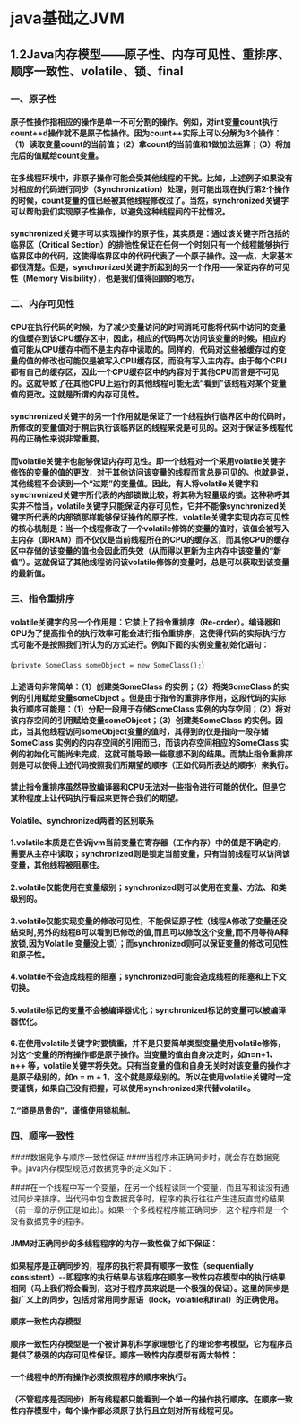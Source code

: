 # java基础之JVM
## 1.2Java内存模型——原子性、内存可见性、重排序、顺序一致性、volatile、锁、final
### 一、原子性
#### 原子性操作指相应的操作是单一不可分割的操作。例如，对int变量count执行count++d操作就不是原子性操作。因为count++实际上可以分解为3个操作：（1）读取变量count的当前值；（2）拿count的当前值和1做加法运算；（3）将加完后的值赋给count变量。

#### 在多线程环境中，非原子操作可能会受其他线程的干扰。比如，上述例子如果没有对相应的代码进行同步（Synchronization）处理，则可能出现在执行第2个操作的时候，count变量的值已经被其他线程修改过了。当然，synchronized关键字可以帮助我们实现原子性操作，以避免这种线程间的干扰情况。

#### synchronized关键字可以实现操作的原子性，其实质是：通过该关键字所包括的临界区（Critical Section）的排他性保证在任何一个时刻只有一个线程能够执行临界区中的代码，这使得临界区中的代码代表了一个原子操作。这一点，大家基本都很清楚。但是，synchronized关键字所起到的另一个作用——保证内存的可见性（Memory Visibility），也是我们值得回顾的地方。

### 二、内存可见性
#### CPU在执行代码的时候，为了减少变量访问的时间消耗可能将代码中访问的变量的值缓存到该CPU缓存区中，因此，相应的代码再次访问该变量的时候，相应的值可能从CPU缓存中而不是主内存中读取的。同样的，代码对这些被缓存过的变量的值的修改也可能仅是被写入CPU缓存区，而没有写入主内存。由于每个CPU都有自己的缓存区，因此一个CPU缓存区中的内容对于其他CPU而言是不可见的。这就导致了在其他CPU上运行的其他线程可能无法“看到”该线程对某个变量值的更改。这就是所谓的内存可见性。

#### synchronized关键字的另一个作用就是保证了一个线程执行临界区中的代码时，所修改的变量值对于稍后执行该临界区的线程来说是可见的。这对于保证多线程代码的正确性来说非常重要。

#### 而volatile关键字也能够保证内存可见性。即一个线程对一个采用volatile关键字修饰的变量的值的更改，对于其他访问该变量的线程而言总是可见的。也就是说，其他线程不会读到一个“过期”的变量值。因此，有人将volatile关键字和synchronized关键字所代表的内部锁做比较，将其称为轻量级的锁。这种称呼其实并不恰当，volatile关键字只能保证内存可见性，它并不能像synchronized关键字所代表的内部锁那样能够保证操作的原子性。volatile关键字实现内存可见性的核心机制是：当一个线程修改了一个volatile修饰的变量的值时，该值会被写入主内存（即RAM）而不仅仅是当前线程所在的CPU的缓存区，而其他CPU的缓存区中存储的该变量的值也会因此而失效（从而得以更新为主内存中该变量的“新值”）。这就保证了其他线程访问该volatile修饰的变量时，总是可以获取到该变量的最新值。

### 三、指令重排序
#### volatile关键字的另一个作用是：它禁止了指令重排序（Re-order）。编译器和CPU为了提高指令的执行效率可能会进行指令重排序，这使得代码的实际执行方式可能不是按照我们所认为的方式进行。例如下面的实例变量初始化语句：

(`private SomeClass someObject = new SomeClass();`)

#### 上述语句非常简单：（1）创建类SomeClass 的实例；（2）将类SomeClass 的实例的引用赋给变量someObject 。但是由于指令的重排序作用，这段代码的实际执行顺序可能是：（1）分配一段用于存储SomeClass 实例的内存空间；（2）将对该内存空间的引用赋给变量someObject；（3）创建类SomeClass 的实例。因此，当其他线程访问someObject变量的值时，其得到的仅是指向一段存储SomeClass 实例的的内存空间的引用而已，而该内存空间相应的SomeClass 实例的初始化可能尚未完成，这就可能导致一些意想不到的结果。而禁止指令重排序则是可以使得上述代码按照我们所期望的顺序（正如代码所表达的顺序）来执行。

#### 禁止指令重排序虽然导致编译器和CPU无法对一些指令进行可能的优化，但是它某种程度上让代码执行看起来更符合我们的期望。

#### Volatile、synchronized两者的区别联系
#### 1.volatile本质是在告诉jvm当前变量在寄存器（工作内存）中的值是不确定的，需要从主存中读取；synchronized则是锁定当前变量，只有当前线程可以访问该变量，其他线程被阻塞住。
#### 2.volatile仅能使用在变量级别；synchronized则可以使用在变量、方法、和类级别的。
#### 3.volatile仅能实现变量的修改可见性，不能保证原子性（线程A修改了变量还没结束时,另外的线程B可以看到已修改的值,而且可以修改这个变量,而不用等待A释放锁,因为Volatile 变量没上锁）；而synchronized则可以保证变量的修改可见性和原子性。
#### 4.volatile不会造成线程的阻塞；synchronized可能会造成线程的阻塞和上下文切换。
#### 5.volatile标记的变量不会被编译器优化；synchronized标记的变量可以被编译器优化。

#### 6.在使用volatile关键字时要慎重，并不是只要简单类型变量使用volatile修饰，对这个变量的所有操作都是原子操作。当变量的值由自身决定时，如n=n+1、n++ 等，volatile关键字将失效。只有当变量的值和自身无关时对该变量的操作才是原子级别的，如n = m + 1，这个就是原级别的。所以在使用volatile关键时一定要谨慎，如果自己没有把握，可以使用synchronized来代替volatile。
#### 7.“锁是昂贵的”，谨慎使用锁机制。

### 四、顺序一致性


####数据竞争与顺序一致性保证
####当程序未正确同步时，就会存在数据竞争。java内存模型规范对数据竞争的定义如下：

####在一个线程中写一个变量，在另一个线程读同一个变量，而且写和读没有通过同步来排序。当代码中包含数据竞争时，程序的执行往往产生违反直觉的结果（前一章的示例正是如此）。如果一个多线程程序能正确同步，这个程序将是一个没有数据竞争的程序。

#### JMM对正确同步的多线程程序的内存一致性做了如下保证：

#### 如果程序是正确同步的，程序的执行将具有顺序一致性（sequentially consistent）--即程序的执行结果与该程序在顺序一致性内存模型中的执行结果相同（马上我们将会看到，这对于程序员来说是一个极强的保证）。这里的同步是指广义上的同步，包括对常用同步原语（lock，volatile和final）的正确使用。
#### 顺序一致性内存模型
#### 顺序一致性内存模型是一个被计算机科学家理想化了的理论参考模型，它为程序员提供了极强的内存可见性保证。顺序一致性内存模型有两大特性：

#### 一个线程中的所有操作必须按照程序的顺序来执行。
#### （不管程序是否同步）所有线程都只能看到一个单一的操作执行顺序。在顺序一致性内存模型中，每个操作都必须原子执行且立刻对所有线程可见。